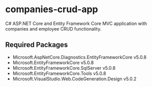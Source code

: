 # companies-crud-app

C# ASP.NET Core and Entity Framework Core MVC application with companies and employee CRUD functionality.

## Required Packages

- Microsoft.AspNetCore.Diagnostics.EntityFrameworkCore v5.0.8
- Microsoft.EntityFrameworkCore v5.0.8
- Microsoft.EntityFrameworkCore.SqlServer v5.0.8
- Microsoft.EntityFrameworkCore.Tools v5.0.8
- Microsoft.VisualStudio.Web.CodeGeneration.Design v5.0.2
